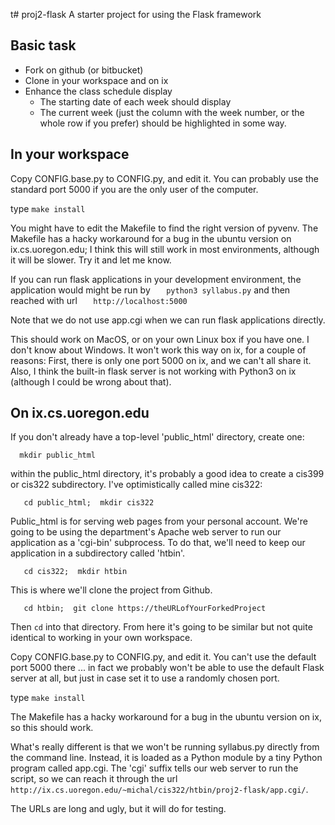 t# proj2-flask
A starter project for using the Flask framework

## Basic task

* Fork on github (or bitbucket)
* Clone in your workspace and on ix
* Enhance the class schedule display
  * The starting date of each week should display
  * The current week (just the column with the week number, or the
    whole row if you prefer) should be highlighted in some way. 

## In your workspace

Copy CONFIG.base.py to CONFIG.py, and edit it. You can probably use
the standard port 5000 if you are the only user of the computer.

type `make install`

You might have to edit the Makefile to find the right version of
pyvenv.  The Makefile has a hacky workaround for a bug in the ubuntu
version on ix.cs.uoregon.edu; I think this will still work in most
environments, although it will be slower.  Try it and let me know. 

If you can run flask applications in your development environment, the
application would might be run by
`   python3 syllabus.py`
and then reached with url
`   http://localhost:5000`

Note that we do not use app.cgi when we can run flask applications
directly. 

This should work on MacOS, or on your own Linux box if you have one. I
don't know about Windows.  It won't work this way on ix, for a couple
of reasons:  First, there is only one port 5000 on ix, and we can't
all share it.  Also, I think the built-in flask server is not working
with Python3 on ix (although I could be wrong about that).

## On ix.cs.uoregon.edu

If you don't already have a top-level 'public_html' directory, create one: 

`  mkdir public_html`

within the public_html directory, it's probably a good idea to create a cis399
or cis322 subdirectory.  I've optimistically called mine cis322: 

`   cd public_html;  mkdir cis322`

Public_html is for serving web pages from your personal account.  We're going to be using the department's Apache web server to run our application as a 'cgi-bin' subprocess.  To do that, we'll need to keep our application in a subdirectory called 'htbin'. 

`   cd cis322;  mkdir htbin`

This is where we'll clone the project from Github.  

`   cd htbin;  git clone https://theURLofYourForkedProject`

Then `cd` into that directory.  From here it's going to be similar but 
not quite identical to working in your own workspace. 

Copy CONFIG.base.py to CONFIG.py, and edit it. You can't use the default
port 5000 there ... in fact we probably won't be able to use the default 
Flask server at all, but just in case set it to use a randomly chosen port.

type `make install`

 The Makefile has a hacky workaround for a bug in the ubuntu
version on ix, so this should work. 

What's really different is that we won't be running syllabus.py directly from the command line.  Instead, it is loaded as a Python module by a tiny Python program called app.cgi.  The 'cgi' suffix tells our web server to run the script, so we can reach it through the url `http://ix.cs.uoregon.edu/~michal/cis322/htbin/proj2-flask/app.cgi/`.  

The URLs are long and ugly, but it will do for testing. 

